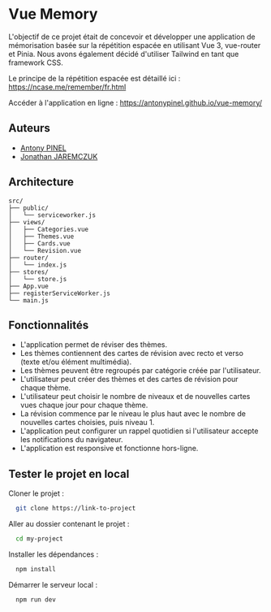 
# Vue Memory

L'objectif de ce projet était de concevoir et développer une application de mémorisation basée sur la répétition espacée en utilisant Vue 3, vue-router et Pinia. Nous avons également décidé d'utiliser Tailwind en tant que framework CSS.

Le principe de la répétition espacée est détaillé ici :
https://ncase.me/remember/fr.html

Accéder à l'application en ligne : https://antonypinel.github.io/vue-memory/

## Auteurs

- [Antony PINEL](https://www.github.com/antonypinel)
- [Jonathan JAREMCZUK](https://www.github.com/Orion009)


## Architecture

```
src/  
├── public/   
│   └── serviceworker.js              
├── views/                  
│   ├── Categories.vue          
│   ├── Themes.vue              
│   ├── Cards.vue               
│   └── Revision.vue            
├── router/                     
│   └── index.js 
├── stores/         
│   └── store.js        
├── App.vue                     
├── registerServiceWorker.js 
└── main.js 
```

## Fonctionnalités

- L'application permet de réviser des thèmes.
- Les thèmes contiennent des cartes de révision avec recto et verso (texte et/ou élément multimédia).
- Les thèmes peuvent être regroupés par catégorie créée par l'utilisateur.
- L'utilisateur peut créer des thèmes et des cartes de révision pour chaque thème.
- L'utilisateur peut choisir le nombre de niveaux et de nouvelles cartes vues chaque jour pour chaque thème.
- La révision commence par le niveau le plus haut avec le nombre de nouvelles cartes choisies, puis niveau 1.
- L'application peut configurer un rappel quotidien si l'utilisateur accepte les notifications du navigateur.
- L'application est responsive et fonctionne hors-ligne.


## Tester le projet en local

Cloner le projet :

```bash
  git clone https://link-to-project
```

Aller au dossier contenant le projet :

```bash
  cd my-project
```

Installer les dépendances :

```bash
  npm install
```

Démarrer le serveur local :

```bash
  npm run dev
```

